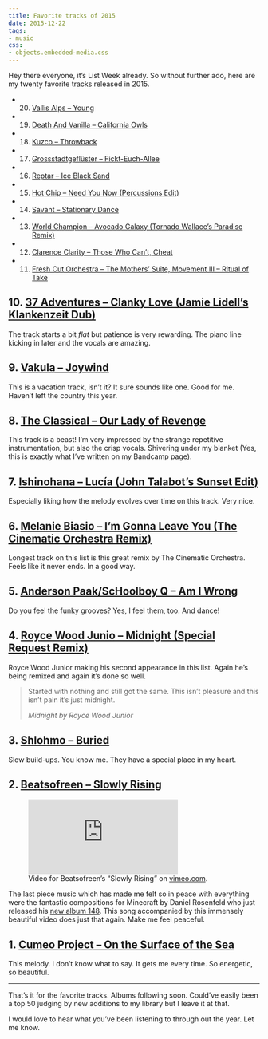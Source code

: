 ```yaml
---
title: Favorite tracks of 2015
date: 2015-12-22
tags:
- music
css:
- objects.embedded-media.css
---
```

Hey there everyone, it’s List Week already. So without further ado, here are my twenty favorite tracks released in 2015.

<!--more-->

- 20. [Vallis Alps – Young](https://vallisalps.bandcamp.com/)
- 19. [Death And Vanilla – California Owls](https://deathandvanillamusic.bandcamp.com/album/to-where-the-wild-things-are)
- 18. [Kuzco – Throwback](https://brainanddevice.bandcamp.com/track/throwback)
- 17. [Grossstadtgeflüster – Fickt-Euch-Allee](http://www.grossstadtgefluester.de/)
- 16. [Reptar – Ice Black Sand](https://reptarmusic.bandcamp.com/album/lurid-glow)
- 15. [Hot Chip – Need You Now (Percussions Edit)](https://bleep.com/release/60592-hot-chip-need-you-now-percussions-edit)
- 14. [Savant – Stationary Dance](https://kleimer.bandcamp.com/album/artificial-dance)
- 13. [World Champion – Avocado Galaxy (Tornado Wallace’s Paradise Remix)](https://world-champion.bandcamp.com/track/avocado-galaxy-tornado-wallaces-paradise-remix)
- 12. [Clarence Clarity – Those Who Can’t, Cheat](http://store.bellaunion.com/product/clarence-clarity-no-now)
- 11. [Fresh Cut Orchestra – The Mothers’ Suite, Movement III – Ritual of Take](https://freshcutorchestra.bandcamp.com/album/from-the-vine)



## 10. [37 Adventures – Clanky Love (Jamie Lidell’s Klankenzeit Dub)](https://37adventures.bandcamp.com/album/royce-wood-junior-clanky-love-jamie-lidell-remix)

The track starts a bit *flat* but patience is very rewarding. The piano line kicking in later and the vocals are amazing.



## 9. [Vakula – Joywind](http://www.discogs.com/Vakula-A-Voyage-To-Arcturus/release/6572553)

This is a vacation track, isn’t it? It sure sounds like one. Good for me. Haven’t left the country this year.



## 8. [The Classical – Our Lady of Revenge](https://theclassical.bandcamp.com/album/diptych)

This track is a beast! I’m very impressed by the strange repetitive instrumentation, but also the crisp vocals. Shivering under my blanket (Yes, this is exactly what I’ve written on my Bandcamp page).



## 7. [Ishinohana – Lucía (John Talabot’s Sunset Edit)](https://soundcloud.com/john-talabot/ishinohana-lucia-john-talabots-sunset-edit)

Especially liking how the melody evolves over time on this track. Very nice.



## 6. [Melanie Biasio – I’m Gonna Leave You (The Cinematic Orchestra Remix)](https://melaniedebiasio.bandcamp.com/track/im-gonna-leave-you-the-cinematic-orchestra-remix)

Longest track on this list is this great remix by The Cinematic Orchestra. Feels like it never ends. In a good way.



## 5. [Anderson Paak/ScHoolboy Q – Am I Wrong](https://soundcloud.com/andersonpaak/am-i-wrong-anderson-paak)

Do you feel the funky grooves? Yes, I feel them, too. And dance!



## 4. [Royce Wood Junio – Midnight (Special Request Remix)](https://37adventures.bandcamp.com/album/royce-wood-junior-midnight-special-request-remix)

Royce Wood Junior making his second appearance in this list. Again he’s being remixed and again it’s done so well.

<blockquote>
  <p>Started with nothing and still got the same. This isn’t pleasure and this isn’t pain it’s just midnight.</p>
  <cite>Midnight by Royce Wood Junior</cite>
</blockquote>



## 3. [Shlohmo – Buried](https://www.youtube.com/watch?v=mVR10CD2Alk)

Slow build-ups. You know me. They have a special place in my heart.



## 2. [Beatsofreen – Slowly Rising](http://store.kingdeluxe.ca/album/full-circle)

<figure>
  <div class="embedded-media">
    <iframe src="https://player.vimeo.com/video/142716939" frameborder="0" allowfullscreen></iframe>
  </div>
  <figcaption>Video for Beatsofreen’s “Slowly Rising” on <a href="https://vimeo.com/142716939">vimeo.com</a>.</figcaption>
</figure>

The last piece music which has made me felt so in peace with everything were the fantastic compositions for Minecraft by Daniel Rosenfeld who just released his [new album 148](https://c418.bandcamp.com/album/148). This song accompanied by this immensely beautiful video does just that again. Make me feel peaceful.



## 1. [Cumeo Project – On the Surface of the Sea](https://www.youtube.com/watch?v=pBsViwfTeBQ)

This melody. I don’t know what to say. It gets me every time. So energetic, so beautiful.

---

That’s it for the favorite tracks. Albums following soon. Could’ve easily been a top 50 judging by new additions to my library but I leave it at that.

I would love to hear what you’ve been listening to through out the year. Let me know.
